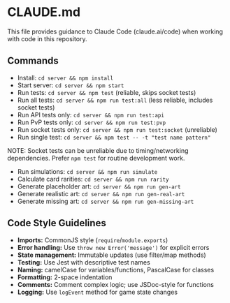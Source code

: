 # CLAUDE.md

This file provides guidance to Claude Code (claude.ai/code) when working with code in this repository.

## Commands

- Install: `cd server && npm install`
- Start server: `cd server && npm start`
- Run tests: `cd server && npm test` (reliable, skips socket tests)
- Run all tests: `cd server && npm run test:all` (less reliable, includes socket tests)
- Run API tests only: `cd server && npm run test:api`
- Run PvP tests only: `cd server && npm run test:pvp`
- Run socket tests only: `cd server && npm run test:socket` (unreliable)
- Run single test: `cd server && npm test -- -t "test name pattern"`

NOTE: Socket tests can be unreliable due to timing/networking dependencies. Prefer `npm test` for routine development work.
- Run simulations: `cd server && npm run simulate`
- Calculate card rarities: `cd server && npm run rarity`
- Generate placeholder art: `cd server && npm run gen-art`
- Generate realistic art: `cd server && npm run gen-real-art`
- Generate missing art: `cd server && npm run gen-missing-art`

## Code Style Guidelines

- **Imports:** CommonJS style (`require`/`module.exports`)
- **Error handling:** Use `throw new Error('message')` for explicit errors
- **State management:** Immutable updates (use filter/map methods)
- **Testing:** Use Jest with descriptive test names
- **Naming:** camelCase for variables/functions, PascalCase for classes
- **Formatting:** 2-space indentation
- **Comments:** Comment complex logic; use JSDoc-style for functions
- **Logging:** Use `logEvent` method for game state changes